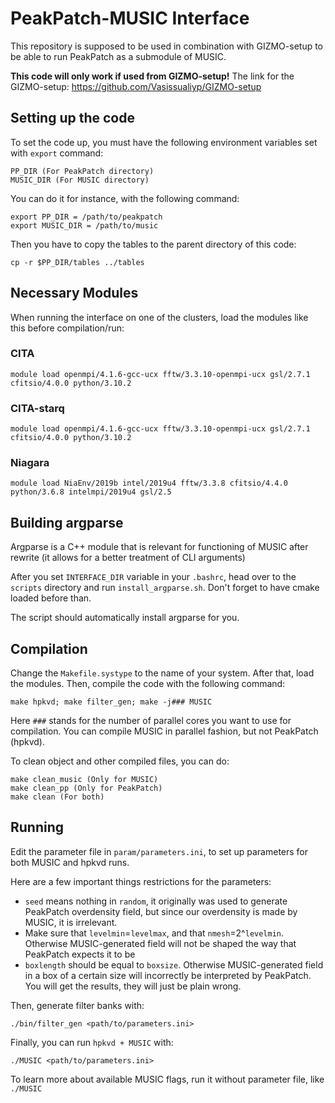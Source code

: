 # PeakPatch-MUSIC Interface

This repository is supposed to be used in combination with GIZMO-setup to be able to run PeakPatch
as a submodule of MUSIC.

**This code will only work if used from GIZMO-setup!**
The link for the GIZMO-setup: https://github.com/Vasissualiyp/GIZMO-setup

## Setting up the code

To set the code up, you must have the following environment variables set with `export` command:
```
PP_DIR (For PeakPatch directory)
MUSIC_DIR (For MUSIC directory)
```

You can do it for instance, with the following command:

```
export PP_DIR = /path/to/peakpatch
export MUSIC_DIR = /path/to/music
```

Then you have to copy the tables to the parent directory of this code:
```
cp -r $PP_DIR/tables ../tables
```

## Necessary Modules

When running the interface on one of the clusters, load the modules like this before compilation/run:

### CITA
```
module load openmpi/4.1.6-gcc-ucx fftw/3.3.10-openmpi-ucx gsl/2.7.1 cfitsio/4.0.0 python/3.10.2
```

### CITA-starq
```
module load openmpi/4.1.6-gcc-ucx fftw/3.3.10-openmpi-ucx gsl/2.7.1 cfitsio/4.0.0 python/3.10.2
```

### Niagara
```
module load NiaEnv/2019b intel/2019u4 fftw/3.3.8 cfitsio/4.4.0 python/3.6.8 intelmpi/2019u4 gsl/2.5
```

## Building argparse

Argparse is a C++ module that is relevant for functioning of MUSIC after rewrite
(it allows for a better treatment of CLI arguments)

After you set `INTERFACE_DIR` variable in your `.bashrc`, head over to the `scripts`
directory and run `install_argparse.sh`. Don't forget to have cmake loaded before than.

The script should automatically install argparse for you.

## Compilation

Change the `Makefile.systype` to the name of your system.
After that, load the modules.
Then, compile the code with the following command:
```
make hpkvd; make filter_gen; make -j### MUSIC
```
Here `###` stands for the number of parallel cores you want to use for compilation.
You can compile MUSIC in parallel fashion, but not PeakPatch (hpkvd).

To clean object and other compiled files, you can do:
```
make clean_music (Only for MUSIC)
make clean_pp (Only for PeakPatch)
make clean (For both)
```

## Running

Edit the parameter file in `param/parameters.ini`, to set up parameters for both MUSIC and hpkvd runs.

Here are a few important things restrictions for the parameters:

* `seed` means nothing in `random`, it originally was used to generate PeakPatch overdensity field, 
but since our overdensity is made by MUSIC, it is irrelevant.
* Make sure that `levelmin`=`levelmax`, and that `nmesh`=2^`levelmin`. 
Otherwise MUSIC-generated field will not be shaped the way that PeakPatch expects it to be 
* `boxlength` should be equal to `boxsize`. Otherwise MUSIC-generated field in a box of a certain size
will incorrectly be interpreted by PeakPatch. You will get the results, they will just be plain wrong.

Then, generate filter banks with:
```
./bin/filter_gen <path/to/parameters.ini>
```

Finally, you can run `hpkvd + MUSIC` with:
```
./MUSIC <path/to/parameters.ini>
```

To learn more about available MUSIC flags, run it without parameter file, like `./MUSIC`
